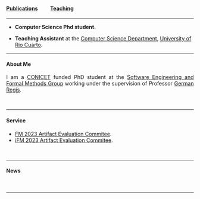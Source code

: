 #### [Publications](/publications)&nbsp;   &nbsp;   &nbsp;   &nbsp;   &nbsp; [Teaching](/teaching)&nbsp;   &nbsp;   &nbsp;   &nbsp;   &nbsp; 

---


* **Computer Science Phd student.** 

* **Teaching Assistant** at the [Computer Science Department](http://dc.exa.unrc.edu.ar), [University of Rio Cuarto](https://www.unrc.edu.ar).

---

#### About Me

<div style="text-align: justify"> 
	

I am a <a href="https://www.conicet.gov.ar">CONICET</a> funded PhD student at the <a href="https://mfis.dc.exa.unrc.edu.ar">Software Engineering and Formal Methods Group</a> working under the supervision of Professor [German Regis](https://gregistecco.github.io). 

<br>

</div>

---

#### Service

* [FM 2023 Artifact Evaluation Commitee](https://fm2023.isp.uni-luebeck.de/index.php/calls/#call-for-ae).
* [iFM 2023 Artifact Evaluation Commitee](https://ifm23.liacs.nl/committees.html).

<br>

---

#### News



<br>

---
<!--p style="font-size:11px">Page template forked from <a href="https://github.com/evanca/quick-portfolio">evanca</a></p-->
<!-- Remove above link if you don't want to attibute -->
